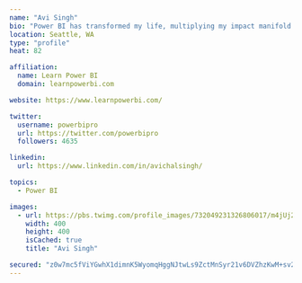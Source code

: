 ```yaml
---
name: "Avi Singh"
bio: "Power BI has transformed my life, multiplying my impact manifold. Now I am on a mission to spread the word and share the knowledge"
location: Seattle, WA
type: "profile"
heat: 82

affiliation:
  name: Learn Power BI
  domain: learnpowerbi.com

website: https://www.learnpowerbi.com/

twitter:
  username: powerbipro
  url: https://twitter.com/powerbipro
  followers: 4635

linkedin:
  url: https://www.linkedin.com/in/avichalsingh/

topics:
  - Power BI

images:
  - url: https://pbs.twimg.com/profile_images/732049231326806017/m4jUj2Lu_400x400.jpg
    width: 400
    height: 400
    isCached: true
    title: "Avi Singh"

secured: "z0w7mc5fViYGwhX1dimnK5WyomqHggNJtwLs9ZctMnSyr21v6DVZhzKwM+sv23e0+8GbbKI9CVrn6Czt2jOTdpKdXdTHckCIK9FnW8YMF5yxCXKWDmvQh7y5iTQVt0VAY4a6zkoJyoMd+PXUN82mL6KwHerQxf5NWOad/WdwHmp73WLZJd+pLGorjXbn45hmno5pwQIXHpQLtCGoYtcONxvS2ywjAFsQxTIr4E2ZMtuprAwnJtfuIxOIjO3b7c8uFgL95nZQOag8kAMoxvG+NV6Dt9r28P/ogf/JNx6OmhlFc1LfHcj2fkEhYFtkADZ1a/gQqOVESgpebAOb0I4/XwxdSZCUhQOXk0kUhyJM3P/30lFr3smvQ33H0CeUG5RJbsnr04wTqRLUgZ5qxBD01uUeHHwPXXIqtbLAmuddPJs=;BuUWQ9jx5LEc1cq3kOrOgg=="
---
```


